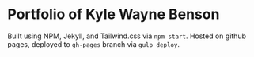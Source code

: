 # Portfolio of Kyle Wayne Benson
Built using NPM, Jekyll, and Tailwind.css via `npm start`. Hosted on github pages, deployed to `gh-pages` branch via `gulp deploy`.
